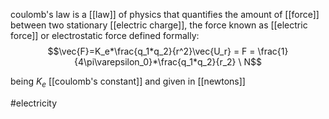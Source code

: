 coulomb's law is a [[law]] of physics that quantifies the amount of [[force]] between two stationary [[electric charge]], the force known as [[electric force]] or electrostatic force
defined formally: 
$$\vec{F}=K_e*\frac{q_1*q_2}{r^2}\vec{U_r} = F = \frac{1}{4\pi\varepsilon_0}*\frac{q_1*q_2}{r_2}  \ N$$

being $K_e$ [[coulomb's constant]]
and given in [[newtons]]

#electricity
